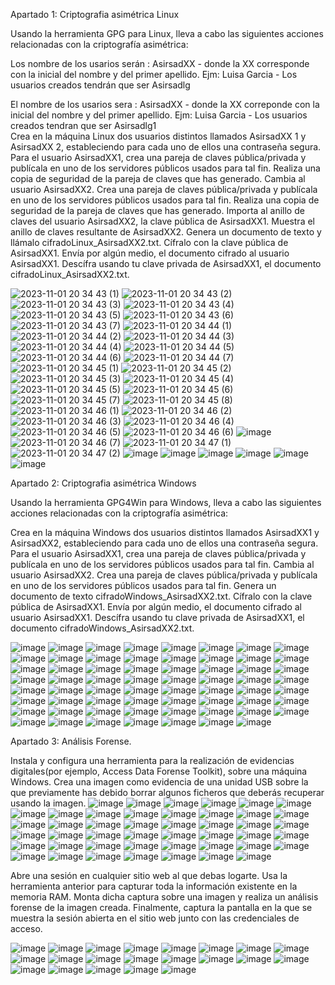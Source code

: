 Apartado 1: Criptografia asimétrica Linux

Usando la herramienta GPG para Linux, lleva a cabo las siguientes acciones relacionadas con la criptografía asimétrica:

Los nombre de los usarios serán : AsirsadXX - donde la XX corresponde con la inicial del nombre y del primer apellido. Ejm: Luisa Garcia - Los usuarios creados tendrán que ser Asirsadlg
 
El nombre de los usarios sera : AsirsadXX - donde la XX correponde con la inicial del nombre y del primer apellido. Ejm: Luisa Garcia - Los usuarios creados tendran que ser Asirsadlg1  
Crea en la máquina Linux dos usuarios distintos llamados AsirsadXX 1 y AsirsadXX 2, estableciendo para cada uno de ellos una contraseña segura. 
Para el usuario AsirsadXX1, crea una pareja de claves pública/privada y publícala en uno de los servidores públicos usados para tal fin.
Realiza una copia de seguridad de la pareja de claves que has generado.
Cambia al usuario AsirsadXX2. Crea una pareja de claves pública/privada y publícala en uno de los servidores públicos usados para tal fin.
Realiza una copia de seguridad de la pareja de claves que has generado.
Importa al anillo de claves del usuario AsirsadXX2, la clave pública de AsirsadXX1. Muestra el anillo de claves resultante de AsirsadXX2.
Genera un documento de texto y llámalo cifradoLinux_AsirsadXX2.txt. Cífralo con la clave pública de AsirsadXX1. Envía por algún medio, el documento cifrado al usuario AsirsadXX1.
Descífra usando tu clave privada de AsirsadXX1, el documento cifradoLinux_AsirsadXX2.txt.

![2023-11-01 20 34 43 (1)](https://github.com/rolando1803/Administrador_de_sistemas_informaticos_de_red/assets/55965131/62a7e365-fb85-4f7b-b6f2-0160bb55d6ca)
![2023-11-01 20 34 43 (2)](https://github.com/rolando1803/Administrador_de_sistemas_informaticos_de_red/assets/55965131/3595bf1b-675e-433a-b522-0de14768fac2)
![2023-11-01 20 34 43 (3)](https://github.com/rolando1803/Administrador_de_sistemas_informaticos_de_red/assets/55965131/d92302a3-05a6-4642-ac6f-0efdb62497b6)
![2023-11-01 20 34 43 (4)](https://github.com/rolando1803/Administrador_de_sistemas_informaticos_de_red/assets/55965131/955f73b1-1338-43f6-b44d-7131e5e616d8)
![2023-11-01 20 34 43 (5)](https://github.com/rolando1803/Administrador_de_sistemas_informaticos_de_red/assets/55965131/397c7683-8416-49db-b8fe-4a9c1a847b9d)
![2023-11-01 20 34 43 (6)](https://github.com/rolando1803/Administrador_de_sistemas_informaticos_de_red/assets/55965131/63466b03-bd80-4c17-aa28-2a53c9912940)
![2023-11-01 20 34 43 (7)](https://github.com/rolando1803/Administrador_de_sistemas_informaticos_de_red/assets/55965131/4aced557-e0e8-4fe7-b315-1dc01ece572c)
![2023-11-01 20 34 44 (1)](https://github.com/rolando1803/Administrador_de_sistemas_informaticos_de_red/assets/55965131/3a0160ac-5b4c-49a7-b893-ed731240d056)
![2023-11-01 20 34 44 (2)](https://github.com/rolando1803/Administrador_de_sistemas_informaticos_de_red/assets/55965131/ad3c77a1-59b4-4ceb-bbae-836ffa2685a2)
![2023-11-01 20 34 44 (3)](https://github.com/rolando1803/Administrador_de_sistemas_informaticos_de_red/assets/55965131/466eec25-1df9-439d-b312-5c83987804b2)
![2023-11-01 20 34 44 (4)](https://github.com/rolando1803/Administrador_de_sistemas_informaticos_de_red/assets/55965131/002bb504-1626-4d83-8d8e-0e2a794dc621)
![2023-11-01 20 34 44 (5)](https://github.com/rolando1803/Administrador_de_sistemas_informaticos_de_red/assets/55965131/ab61a779-a05b-4fce-b89d-503737fe5b31)
![2023-11-01 20 34 44 (6)](https://github.com/rolando1803/Administrador_de_sistemas_informaticos_de_red/assets/55965131/58aff220-a51f-4b7c-883c-64d9da8ad554)
![2023-11-01 20 34 44 (7)](https://github.com/rolando1803/Administrador_de_sistemas_informaticos_de_red/assets/55965131/7357271a-e7be-4925-8764-8da23ea16cd6)
![2023-11-01 20 34 45 (1)](https://github.com/rolando1803/Administrador_de_sistemas_informaticos_de_red/assets/55965131/6b9ca390-41cd-4513-afd4-2905962ca59f)
![2023-11-01 20 34 45 (2)](https://github.com/rolando1803/Administrador_de_sistemas_informaticos_de_red/assets/55965131/8444f547-1de9-4786-b549-f82927bfa24d)
![2023-11-01 20 34 45 (3)](https://github.com/rolando1803/Administrador_de_sistemas_informaticos_de_red/assets/55965131/a8f3944c-0776-4169-83de-95eee01dc1ec)
![2023-11-01 20 34 45 (4)](https://github.com/rolando1803/Administrador_de_sistemas_informaticos_de_red/assets/55965131/0eaf6730-4680-4964-b1d4-e3a0cff7df95)
![2023-11-01 20 34 45 (5)](https://github.com/rolando1803/Administrador_de_sistemas_informaticos_de_red/assets/55965131/253fad20-415c-4d6b-b211-4770cbeb4863)
![2023-11-01 20 34 45 (6)](https://github.com/rolando1803/Administrador_de_sistemas_informaticos_de_red/assets/55965131/3a348ce6-c4da-4de3-9421-248487c0402d)
![2023-11-01 20 34 45 (7)](https://github.com/rolando1803/Administrador_de_sistemas_informaticos_de_red/assets/55965131/bf5965bc-a5c0-44f0-9452-bed478a4243f)
![2023-11-01 20 34 45 (8)](https://github.com/rolando1803/Administrador_de_sistemas_informaticos_de_red/assets/55965131/189771b6-1cc3-45b4-8cda-7e5d563f4f51)
![2023-11-01 20 34 46 (1)](https://github.com/rolando1803/Administrador_de_sistemas_informaticos_de_red/assets/55965131/7ae8beeb-f2b1-4a51-beca-d8656ea084f4)
![2023-11-01 20 34 46 (2)](https://github.com/rolando1803/Administrador_de_sistemas_informaticos_de_red/assets/55965131/8e4d333b-165a-4333-b9c9-7efa90b7a451)
![2023-11-01 20 34 46 (3)](https://github.com/rolando1803/Administrador_de_sistemas_informaticos_de_red/assets/55965131/7cc00aaf-4573-4427-a295-adb5b3ccac01)
![2023-11-01 20 34 46 (4)](https://github.com/rolando1803/Administrador_de_sistemas_informaticos_de_red/assets/55965131/7f0818a4-4ae1-43fb-a184-6ce9fd42a233)
![2023-11-01 20 34 46 (5)](https://github.com/rolando1803/Administrador_de_sistemas_informaticos_de_red/assets/55965131/c6230a29-349b-4377-9507-d6835345678e)
![2023-11-01 20 34 46 (6)](https://github.com/rolando1803/Administrador_de_sistemas_informaticos_de_red/assets/55965131/77fd272c-7d13-4aea-8be8-854ae570e589)
![image](https://github.com/rolando1803/Administrador_de_sistemas_informaticos_de_red/assets/55965131/3c69dbf2-8d29-4c20-a2c3-c9a0f1ad156c)
![2023-11-01 20 34 46 (7)](https://github.com/rolando1803/Administrador_de_sistemas_informaticos_de_red/assets/55965131/ff9ed397-cd5a-491b-b203-394486565d2a)
![2023-11-01 20 34 47 (1)](https://github.com/rolando1803/Administrador_de_sistemas_informaticos_de_red/assets/55965131/3cc995c2-fc33-44a8-a0cf-b58021c7f70a)
![2023-11-01 20 34 47 (2)](https://github.com/rolando1803/Administrador_de_sistemas_informaticos_de_red/assets/55965131/6e56dc99-b4a5-406e-b4e5-5208b24f8dd5)
![image](https://github.com/rolando1803/Administrador_de_sistemas_informaticos_de_red/assets/55965131/9bbaed46-fe3e-4480-8daa-f29d0dda7125)
![image](https://github.com/rolando1803/Administrador_de_sistemas_informaticos_de_red/assets/55965131/423c2543-a00e-47a9-b895-fb667fc3842e)
![image](https://github.com/rolando1803/Administrador_de_sistemas_informaticos_de_red/assets/55965131/4ffbda8f-414d-4dca-8477-b6f07b6b18ea)
![image](https://github.com/rolando1803/Administrador_de_sistemas_informaticos_de_red/assets/55965131/b17c11af-2eb6-46da-a203-423b2e78e514)
![image](https://github.com/rolando1803/Administrador_de_sistemas_informaticos_de_red/assets/55965131/3cf224c6-d4c6-424c-9cad-8ab143e75da6)
![image](https://github.com/rolando1803/Administrador_de_sistemas_informaticos_de_red/assets/55965131/4f76c32f-002e-47f4-91ca-e88ce7816ad3)

Apartado 2: Criptografia asimétrica Windows 

Usando la herramienta GPG4Win para Windows, lleva a cabo las siguientes acciones relacionadas con la criptografía asimétrica:

Crea en la máquina Windows dos usuarios distintos llamados AsirsadXX1 y AsirsadXX2, estableciendo para cada uno de ellos una contraseña segura. 
Para el usuario AsirsadXX1, crea una pareja de claves pública/privada y publícala en uno de los servidores públicos usados para tal fin.
Cambia al usuario AsirsadXX2. Crea una pareja de claves pública/privada y publícala en uno de los servidores públicos usados para tal fin.
Genera un documento de texto cifradoWindows_AsirsadXX2.txt. Cífralo con la clave pública de AsirsadXX1. Envía por algún medio, el documento cifrado al usuario AsirsadXX1.
Descífra usando tu clave privada de AsirsadXX1, el documento cifradoWindows_AsirsadXX2.txt.

![image](https://github.com/rolando1803/Administrador_de_sistemas_informaticos_de_red/assets/55965131/0e9bda5d-9093-428c-9c62-010b08bbcca4)
![image](https://github.com/rolando1803/Administrador_de_sistemas_informaticos_de_red/assets/55965131/6d0bafa7-3b9f-4008-aa81-968edf34e4b8)
![image](https://github.com/rolando1803/Administrador_de_sistemas_informaticos_de_red/assets/55965131/e7dc878a-c2cb-4f04-9e77-8341581c41e9)
![image](https://github.com/rolando1803/Administrador_de_sistemas_informaticos_de_red/assets/55965131/760bc3cd-6ae2-4181-b487-8bba1777890c)
![image](https://github.com/rolando1803/Administrador_de_sistemas_informaticos_de_red/assets/55965131/f7c59a3e-ebad-4e6e-9cbb-94b081cc54af)
![image](https://github.com/rolando1803/Administrador_de_sistemas_informaticos_de_red/assets/55965131/7af97644-3853-4232-85c5-5687cd4933ec)
![image](https://github.com/rolando1803/Administrador_de_sistemas_informaticos_de_red/assets/55965131/b582b4a1-8f78-49a4-9e7f-92030ab5f14c)
![image](https://github.com/rolando1803/Administrador_de_sistemas_informaticos_de_red/assets/55965131/1199a5f5-9cb2-4952-88f5-136e4b3be2f1)
![image](https://github.com/rolando1803/Administrador_de_sistemas_informaticos_de_red/assets/55965131/6c184718-a92e-4551-9415-3ccc12e8547e)
![image](https://github.com/rolando1803/Administrador_de_sistemas_informaticos_de_red/assets/55965131/a4adb446-9141-4f5c-b0f3-c40158f5c834)
![image](https://github.com/rolando1803/Administrador_de_sistemas_informaticos_de_red/assets/55965131/e276c5e5-58ec-4816-9e40-9058ab3cefff)
![image](https://github.com/rolando1803/Administrador_de_sistemas_informaticos_de_red/assets/55965131/897f00fd-ae04-44bf-89a9-a05455b798cf)
![image](https://github.com/rolando1803/Administrador_de_sistemas_informaticos_de_red/assets/55965131/443e8edf-8280-4d67-83f7-9df6ef5620da)
![image](https://github.com/rolando1803/Administrador_de_sistemas_informaticos_de_red/assets/55965131/50eb95bd-e5f5-4a45-b781-bb9de816b08a)
![image](https://github.com/rolando1803/Administrador_de_sistemas_informaticos_de_red/assets/55965131/a73218d2-6d40-4189-97e0-105eb76cee1a)
![image](https://github.com/rolando1803/Administrador_de_sistemas_informaticos_de_red/assets/55965131/5aa61d80-baba-438d-b657-8b140bf28921)
![image](https://github.com/rolando1803/Administrador_de_sistemas_informaticos_de_red/assets/55965131/281cb32a-259d-4026-a426-664379627716)
![image](https://github.com/rolando1803/Administrador_de_sistemas_informaticos_de_red/assets/55965131/85cda2c8-d41c-483d-8d36-5742a84ef163)
![image](https://github.com/rolando1803/Administrador_de_sistemas_informaticos_de_red/assets/55965131/150a8c1f-82b8-4cb8-b062-9d68e2281d2b)
![image](https://github.com/rolando1803/Administrador_de_sistemas_informaticos_de_red/assets/55965131/d1d81ad4-d444-41c3-92ff-dbbe2ea5a8bd)
![image](https://github.com/rolando1803/Administrador_de_sistemas_informaticos_de_red/assets/55965131/6931963d-c0a7-4d69-9af0-01063ae6d625)
![image](https://github.com/rolando1803/Administrador_de_sistemas_informaticos_de_red/assets/55965131/e757f0fc-a8a3-43ce-b4b9-ff7a5f26822c)
![image](https://github.com/rolando1803/Administrador_de_sistemas_informaticos_de_red/assets/55965131/cd25c933-76b2-49f7-bf6f-772bed9cd100)
![image](https://github.com/rolando1803/Administrador_de_sistemas_informaticos_de_red/assets/55965131/47bf16b9-0f9e-4d1d-b7f9-6fe5a5a90e6e)
![image](https://github.com/rolando1803/Administrador_de_sistemas_informaticos_de_red/assets/55965131/aa8e44f1-1142-4c74-9be7-2278ed1a1f54)
![image](https://github.com/rolando1803/Administrador_de_sistemas_informaticos_de_red/assets/55965131/580e79aa-fcf6-4e6b-9535-131da2ddc15d)
![image](https://github.com/rolando1803/Administrador_de_sistemas_informaticos_de_red/assets/55965131/fb60ee2a-18c0-4a31-a043-6c6e35651f6e)
![image](https://github.com/rolando1803/Administrador_de_sistemas_informaticos_de_red/assets/55965131/3e246aa0-2324-45ce-9135-99472fb85424)
![image](https://github.com/rolando1803/Administrador_de_sistemas_informaticos_de_red/assets/55965131/ce652345-7fc1-4740-b43c-6bbfdaa30152)
![image](https://github.com/rolando1803/Administrador_de_sistemas_informaticos_de_red/assets/55965131/c2f52fd6-7baf-465b-821e-43f947f0eab5)
![image](https://github.com/rolando1803/Administrador_de_sistemas_informaticos_de_red/assets/55965131/ec3b10ec-7a88-4b3d-879f-809e06fb841c)
![image](https://github.com/rolando1803/Administrador_de_sistemas_informaticos_de_red/assets/55965131/40687764-a3ab-4d15-bdaa-4e8e2d25652c)
![image](https://github.com/rolando1803/Administrador_de_sistemas_informaticos_de_red/assets/55965131/dd89e287-e577-4b59-b6af-e69e0c3fe1b6)
![image](https://github.com/rolando1803/Administrador_de_sistemas_informaticos_de_red/assets/55965131/0930f09c-3a7e-48ea-8ba4-d9fc5610ed50)
![image](https://github.com/rolando1803/Administrador_de_sistemas_informaticos_de_red/assets/55965131/fdfd887b-aadb-421d-93c6-7954947da435)
![image](https://github.com/rolando1803/Administrador_de_sistemas_informaticos_de_red/assets/55965131/4f06b538-dd3c-469e-8a07-7f01e04957b2)
![image](https://github.com/rolando1803/Administrador_de_sistemas_informaticos_de_red/assets/55965131/a14c6486-7064-4925-af68-4a96801160ce)
![image](https://github.com/rolando1803/Administrador_de_sistemas_informaticos_de_red/assets/55965131/d2d73846-eaf2-47dd-8c52-00432c38248b)
![image](https://github.com/rolando1803/Administrador_de_sistemas_informaticos_de_red/assets/55965131/9341c3bd-7778-4210-acef-63b05007d576)
![image](https://github.com/rolando1803/Administrador_de_sistemas_informaticos_de_red/assets/55965131/d3cbd31a-4f07-49b3-b1e6-f55f97d09a28)
![image](https://github.com/rolando1803/Administrador_de_sistemas_informaticos_de_red/assets/55965131/079d7aa4-9d30-44ca-929b-e9dfaccb9ec6)
![image](https://github.com/rolando1803/Administrador_de_sistemas_informaticos_de_red/assets/55965131/7f131569-11ea-4039-afeb-24605d990250)
![image](https://github.com/rolando1803/Administrador_de_sistemas_informaticos_de_red/assets/55965131/b573540d-f60b-421d-9fa2-3c23661480a7)
![image](https://github.com/rolando1803/Administrador_de_sistemas_informaticos_de_red/assets/55965131/fc4eca54-cec0-44ce-8148-acc6c0a585f8)
![image](https://github.com/rolando1803/Administrador_de_sistemas_informaticos_de_red/assets/55965131/5f97d1c5-fa3d-4784-8344-0e24f4ae7f90)
![image](https://github.com/rolando1803/Administrador_de_sistemas_informaticos_de_red/assets/55965131/839b0294-e75d-4903-a7c5-ae1b31978422)
![image](https://github.com/rolando1803/Administrador_de_sistemas_informaticos_de_red/assets/55965131/9e2eaa1e-48fa-46de-8b36-88ea77543719)
![image](https://github.com/rolando1803/Administrador_de_sistemas_informaticos_de_red/assets/55965131/3f6aa61e-ca51-4e06-9896-c3f1bd02dfdc)
![image](https://github.com/rolando1803/Administrador_de_sistemas_informaticos_de_red/assets/55965131/63349f38-a8d2-486c-9fbc-cfdc619e8d4d)
![image](https://github.com/rolando1803/Administrador_de_sistemas_informaticos_de_red/assets/55965131/54b6f02d-a0f9-443f-9097-401beaff3d26)
![image](https://github.com/rolando1803/Administrador_de_sistemas_informaticos_de_red/assets/55965131/a1e3eeab-c5ab-4f5e-9cba-c80ce52d115b)
![image](https://github.com/rolando1803/Administrador_de_sistemas_informaticos_de_red/assets/55965131/40acbf4c-2c53-4faf-a6a0-0838021811bc)
![image](https://github.com/rolando1803/Administrador_de_sistemas_informaticos_de_red/assets/55965131/d1c66cd9-1ee9-4a89-b14e-5654871ceae9)
![image](https://github.com/rolando1803/Administrador_de_sistemas_informaticos_de_red/assets/55965131/3fb57b32-bafe-4234-85cc-af4a967ac4a4)
![image](https://github.com/rolando1803/Administrador_de_sistemas_informaticos_de_red/assets/55965131/4665b444-fb31-42a5-97eb-11719bf51672)
![image](https://github.com/rolando1803/Administrador_de_sistemas_informaticos_de_red/assets/55965131/7e1374fb-a93d-4ec8-a8dc-dec073301ef9)
![image](https://github.com/rolando1803/Administrador_de_sistemas_informaticos_de_red/assets/55965131/b1470bb7-1448-4aa1-8325-6bcfe5ebef9b)
![image](https://github.com/rolando1803/Administrador_de_sistemas_informaticos_de_red/assets/55965131/7eefcb16-2929-4800-9730-bd6fc0a491f0)
![image](https://github.com/rolando1803/Administrador_de_sistemas_informaticos_de_red/assets/55965131/56c0cccd-e2e0-434e-a213-69605f901747)
![image](https://github.com/rolando1803/Administrador_de_sistemas_informaticos_de_red/assets/55965131/be43a772-67c0-4591-99ad-61f610c63e19)
![image](https://github.com/rolando1803/Administrador_de_sistemas_informaticos_de_red/assets/55965131/01faa172-30ce-4173-9d1f-4d1aed5820a6)
![image](https://github.com/rolando1803/Administrador_de_sistemas_informaticos_de_red/assets/55965131/5114ae32-8fc0-4530-a3cd-d6d4639dfe8c)
![image](https://github.com/rolando1803/Administrador_de_sistemas_informaticos_de_red/assets/55965131/a8b9d3b3-4a42-4528-950a-4e59cd2e73fc)


Apartado 3: Análisis Forense.

Instala y configura una herramienta para la realización de evidencias digitales(por ejemplo, Access Data Forense Toolkit), sobre una máquina Windows.
Crea una imagen como evidencia de una unidad USB sobre la que previamente has debido borrar algunos ficheros que deberás recuperar usando la imagen.
![image](https://github.com/rolando1803/Administrador_de_sistemas_informaticos_de_red/assets/55965131/00d62c60-9a86-4e37-8017-31731826ef90)
![image](https://github.com/rolando1803/Administrador_de_sistemas_informaticos_de_red/assets/55965131/d852fef5-a702-4df8-ae6a-74bd04a0169a)
![image](https://github.com/rolando1803/Administrador_de_sistemas_informaticos_de_red/assets/55965131/560f83ae-d634-41ed-b8cb-b1383a2edde2)
![image](https://github.com/rolando1803/Administrador_de_sistemas_informaticos_de_red/assets/55965131/8035f222-2241-4de6-bd1f-ceeff21d1e58)
![image](https://github.com/rolando1803/Administrador_de_sistemas_informaticos_de_red/assets/55965131/c2a24a27-b3fe-4cef-aefa-fa6cc869d9d0)
![image](https://github.com/rolando1803/Administrador_de_sistemas_informaticos_de_red/assets/55965131/65df8bcf-33fd-4388-80d2-ea2c4d7ac46a)
![image](https://github.com/rolando1803/Administrador_de_sistemas_informaticos_de_red/assets/55965131/45867fc2-62ac-4230-8990-50303649cff7)
![image](https://github.com/rolando1803/Administrador_de_sistemas_informaticos_de_red/assets/55965131/6bb56c70-450c-4385-b1c7-681e751e1d00)
![image](https://github.com/rolando1803/Administrador_de_sistemas_informaticos_de_red/assets/55965131/8b8e6166-46f6-467f-8ffd-a21d6dc1c322)
![image](https://github.com/rolando1803/Administrador_de_sistemas_informaticos_de_red/assets/55965131/fa4a1a76-ddf5-4e04-9f54-042e7833248f)
![image](https://github.com/rolando1803/Administrador_de_sistemas_informaticos_de_red/assets/55965131/28237759-4b10-42c5-a9fc-29323f8c975c)
![image](https://github.com/rolando1803/Administrador_de_sistemas_informaticos_de_red/assets/55965131/bf53c6e8-13d4-4550-94a1-0cdeeed1dc7e)
![image](https://github.com/rolando1803/Administrador_de_sistemas_informaticos_de_red/assets/55965131/62eb9627-09df-4a47-8e74-a349c4ec6fc7)
![image](https://github.com/rolando1803/Administrador_de_sistemas_informaticos_de_red/assets/55965131/899b9192-7ef0-4039-a611-2945c6f204cd)
![image](https://github.com/rolando1803/Administrador_de_sistemas_informaticos_de_red/assets/55965131/209f8715-6fff-4e4d-97f9-6c81cc1cb464)
![image](https://github.com/rolando1803/Administrador_de_sistemas_informaticos_de_red/assets/55965131/d39b7fcf-4df1-49e8-be7a-339adb40b5f9)
![image](https://github.com/rolando1803/Administrador_de_sistemas_informaticos_de_red/assets/55965131/f2d09e17-491c-49af-9f02-f7719950f60d)
![image](https://github.com/rolando1803/Administrador_de_sistemas_informaticos_de_red/assets/55965131/133afeef-ece1-4c3b-8ee2-6edfa6f960b3)
![image](https://github.com/rolando1803/Administrador_de_sistemas_informaticos_de_red/assets/55965131/c18a18c0-824e-41b9-b117-fb90ce531f8c)
![image](https://github.com/rolando1803/Administrador_de_sistemas_informaticos_de_red/assets/55965131/db0cd043-9732-4dd6-9b51-a2e9b20d2422)
![image](https://github.com/rolando1803/Administrador_de_sistemas_informaticos_de_red/assets/55965131/3b2a43bd-b393-4ece-b383-4a14ba58f048)
![image](https://github.com/rolando1803/Administrador_de_sistemas_informaticos_de_red/assets/55965131/152e0f9d-786d-4c48-8661-43209f1890fd)
![image](https://github.com/rolando1803/Administrador_de_sistemas_informaticos_de_red/assets/55965131/1fc30c36-d03c-4cc9-9e12-c769f74148bd)
![image](https://github.com/rolando1803/Administrador_de_sistemas_informaticos_de_red/assets/55965131/f021aa2f-93c1-46a5-aec4-ebdc51fc2d14)
![image](https://github.com/rolando1803/Administrador_de_sistemas_informaticos_de_red/assets/55965131/58349a51-4cb0-4baf-822a-53662a3c4550)
![image](https://github.com/rolando1803/Administrador_de_sistemas_informaticos_de_red/assets/55965131/a60df7b9-b875-4fc8-85f3-7c0d085a3d10)
![image](https://github.com/rolando1803/Administrador_de_sistemas_informaticos_de_red/assets/55965131/9bc2dcfa-1375-4390-98b3-24bc6bd86fba)
![image](https://github.com/rolando1803/Administrador_de_sistemas_informaticos_de_red/assets/55965131/e949d33a-aa07-4f82-bc58-d05488426ff8)
![image](https://github.com/rolando1803/Administrador_de_sistemas_informaticos_de_red/assets/55965131/5cf288cf-adcb-4c20-b02c-abcffce7462f)
![image](https://github.com/rolando1803/Administrador_de_sistemas_informaticos_de_red/assets/55965131/52aa0de3-06e3-4f9c-999b-dc898ba2ff6c)
![image](https://github.com/rolando1803/Administrador_de_sistemas_informaticos_de_red/assets/55965131/37fe343e-7498-41ee-8b50-945bfebb7e95)
![image](https://github.com/rolando1803/Administrador_de_sistemas_informaticos_de_red/assets/55965131/be586d8c-f91f-4a98-b514-061c5987015c)
![image](https://github.com/rolando1803/Administrador_de_sistemas_informaticos_de_red/assets/55965131/8504fa1a-25ca-4ce9-aa9d-e2358e98acd7)
![image](https://github.com/rolando1803/Administrador_de_sistemas_informaticos_de_red/assets/55965131/45f2c04b-1d58-4051-a9df-411febb65995)
![image](https://github.com/rolando1803/Administrador_de_sistemas_informaticos_de_red/assets/55965131/4a9d5935-a806-4ec8-a3a2-05f11d43e5a1)
![image](https://github.com/rolando1803/Administrador_de_sistemas_informaticos_de_red/assets/55965131/7a60261c-58af-48c7-946c-dd5121e25127)
![image](https://github.com/rolando1803/Administrador_de_sistemas_informaticos_de_red/assets/55965131/c567eadd-72a7-464e-91e9-ab567c0d2cbd)
![image](https://github.com/rolando1803/Administrador_de_sistemas_informaticos_de_red/assets/55965131/44b5057c-5974-422b-bd78-28933d7277ce)
![image](https://github.com/rolando1803/Administrador_de_sistemas_informaticos_de_red/assets/55965131/e3ea6257-fb6b-45b6-b24c-d6eb908c38d0)
![image](https://github.com/rolando1803/Administrador_de_sistemas_informaticos_de_red/assets/55965131/e1924375-85a8-45f3-bcf0-c5befd924bae)
![image](https://github.com/rolando1803/Administrador_de_sistemas_informaticos_de_red/assets/55965131/6b8188ff-cb1c-4809-ac29-6c1c02bee30f)
![image](https://github.com/rolando1803/Administrador_de_sistemas_informaticos_de_red/assets/55965131/0ce84220-0c16-482d-a3d6-88ac7fdd159f)
![image](https://github.com/rolando1803/Administrador_de_sistemas_informaticos_de_red/assets/55965131/6eab4d71-fafa-47b5-8923-34fcbfacf58e)
![image](https://github.com/rolando1803/Administrador_de_sistemas_informaticos_de_red/assets/55965131/28158e28-8e47-4437-8220-2dedd4fd2365)
![image](https://github.com/rolando1803/Administrador_de_sistemas_informaticos_de_red/assets/55965131/062e1558-14a4-40ef-9e0a-08a7bf5f6403)

Abre una sesión en cualquier sitio web al que debas logarte. Usa la herramienta anterior para capturar toda la información existente en la memoria RAM. Monta dicha captura sobre una imagen y realiza un análisis forense de la imagen creada. Finalmente, captura la pantalla en la que se muestra la sesión abierta en el sitio web junto con las credenciales de acceso.

![image](https://github.com/rolando1803/Administrador_de_sistemas_informaticos_de_red/assets/55965131/f7f8cf3a-779f-42ca-b352-68e92790248d)
![image](https://github.com/rolando1803/Administrador_de_sistemas_informaticos_de_red/assets/55965131/ad0e64f2-9c29-490c-9356-8527ce9b1c9a)
![image](https://github.com/rolando1803/Administrador_de_sistemas_informaticos_de_red/assets/55965131/eda79864-a978-45aa-994f-7284a2edb8c5)
![image](https://github.com/rolando1803/Administrador_de_sistemas_informaticos_de_red/assets/55965131/c491ab9a-431c-4073-ad5b-0535e8a2f37b)
![image](https://github.com/rolando1803/Administrador_de_sistemas_informaticos_de_red/assets/55965131/331066c6-d981-4b42-b8a7-b805a2b56ae8)
![image](https://github.com/rolando1803/Administrador_de_sistemas_informaticos_de_red/assets/55965131/436e14ad-48f9-4b89-b16a-ee9eeabb948d)
![image](https://github.com/rolando1803/Administrador_de_sistemas_informaticos_de_red/assets/55965131/adceeb46-93a0-45c5-917a-4c194021fd8f)
![image](https://github.com/rolando1803/Administrador_de_sistemas_informaticos_de_red/assets/55965131/39992ab2-2f57-48f9-9b9e-7c5e78b49cbd)
![image](https://github.com/rolando1803/Administrador_de_sistemas_informaticos_de_red/assets/55965131/f2cc671f-7fdb-4b5b-82d5-d776284a7d29)
![image](https://github.com/rolando1803/Administrador_de_sistemas_informaticos_de_red/assets/55965131/2977a8f4-733a-4ed1-a37d-f250945263c1)
![image](https://github.com/rolando1803/Administrador_de_sistemas_informaticos_de_red/assets/55965131/9b8c1085-1898-4c0c-bc7e-f3edafa69a53)
![image](https://github.com/rolando1803/Administrador_de_sistemas_informaticos_de_red/assets/55965131/3366cca1-3b52-4a6d-9355-42eb8b886811)
![image](https://github.com/rolando1803/Administrador_de_sistemas_informaticos_de_red/assets/55965131/82e8c961-a9f8-4a3c-9378-93b63bea9469)
![image](https://github.com/rolando1803/Administrador_de_sistemas_informaticos_de_red/assets/55965131/c1f182a4-d3b2-40bf-8fe0-afdcbf182fd3)
![image](https://github.com/rolando1803/Administrador_de_sistemas_informaticos_de_red/assets/55965131/306cb489-5254-45d5-bc8c-4236a3a424bb)
![image](https://github.com/rolando1803/Administrador_de_sistemas_informaticos_de_red/assets/55965131/f8aea2e4-4a12-486e-b3ff-d0473227cfa0)
![image](https://github.com/rolando1803/Administrador_de_sistemas_informaticos_de_red/assets/55965131/682ba6f8-c148-4e80-9151-6a5755ef47da)
![image](https://github.com/rolando1803/Administrador_de_sistemas_informaticos_de_red/assets/55965131/8e9a63c1-4ee9-40f3-aa09-1aea7959f267)
![image](https://github.com/rolando1803/Administrador_de_sistemas_informaticos_de_red/assets/55965131/9444af35-b381-411b-b318-c9fe842709c7)
![image](https://github.com/rolando1803/Administrador_de_sistemas_informaticos_de_red/assets/55965131/d2029756-2982-4c3e-8bf0-967a0613f018)
![image](https://github.com/rolando1803/Administrador_de_sistemas_informaticos_de_red/assets/55965131/9933922a-70f1-4ed3-8aaa-c98b7497f879)



